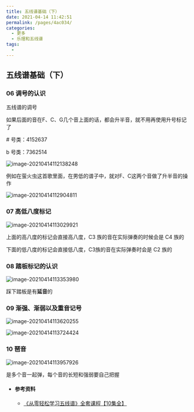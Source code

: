 ```yaml
---
title: 五线谱基础（下）
date: 2021-04-14 11:42:51
permalink: /pages/4ac034/
categories:
  - 更多
  - 乐理和五线谱
tags:
  - 
---
```

## 五线谱基础（下）

### 06 调号的认识

五线谱的调号

如果后面的音在F、C、G几个音上面的话，都会升半音，就不用再使用升号标记了

\# 号类：4152637

b 号类：7362514

![image-20210414112138248](https://muyun-blog-pic.oss-cn-shanghai.aliyuncs.com/picgo/image-20210414112138248.png)

例如在萤火虫这首歌里面，在男低的谱子中，就对F、C这两个音做了升半音的操作

![image-20210414112904811](https://muyun-blog-pic.oss-cn-shanghai.aliyuncs.com/picgo/image-20210414112904811.png)

### 07 高低八度标记

![image-20210414113029921](https://muyun-blog-pic.oss-cn-shanghai.aliyuncs.com/picgo/image-20210414113029921.png)

上面的高八度的标记会直接高八度，C3 族的音在实际弹奏的时候会是 C4 族的

下面的低八度的标记会直接低八度，C3族的音在实际弹奏时会是 C2 族的

### 08 踏板标记的认识

![image-20210414113353980](https://muyun-blog-pic.oss-cn-shanghai.aliyuncs.com/picgo/image-20210414113353980.png)

踩下踏板是有**延音**的

### 09 渐强、渐弱以及重音记号

![image-20210414113620255](https://muyun-blog-pic.oss-cn-shanghai.aliyuncs.com/picgo/image-20210414113620255.png)

![image-20210414113724424](https://muyun-blog-pic.oss-cn-shanghai.aliyuncs.com/picgo/image-20210414113724424.png)

### 10 琶音

![image-20210414113957926](https://muyun-blog-pic.oss-cn-shanghai.aliyuncs.com/picgo/image-20210414113957926.png)

是多个音一起弹，每个音的长短和强弱要自己把握

- #### 参考资料

  - [《从零轻松学习五线谱》全套课程【10集全】](https://www.bilibili.com/video/BV17b411y7g3)